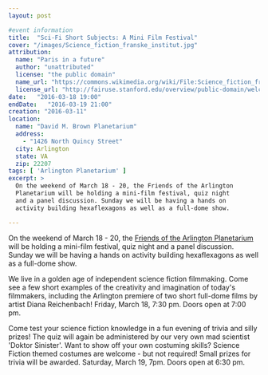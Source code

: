 ```yaml
---
layout: post

#event information
title:  "Sci-Fi Short Subjects: A Mini Film Festival"
cover: "/images/Science_fiction_franske_institut.jpg"
attribution:
  name: "Paris in a future"
  author: "unattributed"
  license: "the public domain"
  name_url: "https://commons.wikimedia.org/wiki/File:Science_fiction_franske_institut.jpg"
  license_url: "http://fairuse.stanford.edu/overview/public-domain/welcome"
date:   "2016-03-18 19:00"
endDate:   "2016-03-19 21:00"
creation: "2016-03-11"
location:
  name: "David M. Brown Planetarium"
  address:
    - "1426 North Quincy Street"
  city: Arlington
  state: VA
  zip: 22207
tags: [ 'Arlington Planetarium' ]
excerpt: >
  On the weekend of March 18 - 20, the Friends of the Arlington
  Planetarium will be holding a mini-film festival, quiz night
  and a panel discussion. Sunday we will be having a hands on
  activity building hexaflexagons as well as a full-dome show.

---
```


On the weekend of March 18 - 20, the [Friends of the Arlington
Planetarium](http://friendsoftheplanetarium.org/) will be
holding a mini-film festival, quiz night
and a panel discussion. Sunday we will be having a hands on
activity building hexaflexagons as well as a full-dome show.

We live in a golden age of independent science fiction
filmmaking. Come see a few short examples of the creativity
and imagination of today's filmmakers, including the Arlington
premiere of two short full-dome films by artist Diana Reichenbach!
Friday, March 18, 7:30 pm. Doors open at 7:00 pm.

Come test your science fiction knowledge in a fun evening of
trivia and silly prizes! The quiz will again be administered
by our very own mad scientist 'Doktor Sinister'. Want to show
off your own costuming skills? Science Fiction themed costumes
are welcome - but not required! Small prizes for trivia 
will be awarded. Saturday, March 19, 7pm. Doors open at 6:30 pm.
